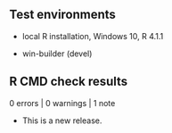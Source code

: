 ## Test environments

* local R installation, Windows 10, R 4.1.1

* win-builder (devel)


## R CMD check results

0 errors | 0 warnings | 1 note

* This is a new release.
